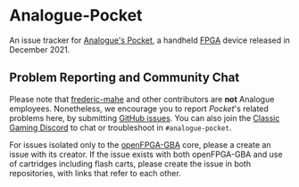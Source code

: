 # Analogue-Pocket
An issue tracker for [Analogue's Pocket](https://www.analogue.co/pocket), a handheld [FPGA](https://en.wikipedia.org/wiki/Field-programmable_gate_array) device released in December 2021.

## Problem Reporting and Community Chat

Please note that [frederic-mahe](https://github.com/frederic-mahe) and other contributors are **not** Analogue employees. Nonetheless, we encourage you to report _Pocket_'s related problems here, by submitting [GitHub issues](https://github.com/frederic-mahe/Analogue-Pocket/issues). You can also join the [Classic Gaming Discord](https://discord.gg/m75GGj5zuZ) to chat or troubleshoot in `#analogue-pocket`.

For issues isolated only to the [openFPGA-GBA](https://github.com/spiritualized1997/openFPGA-GBA/issues) core, please a create an issue with its creator. If the issue exists with both openFPGA-GBA and use of cartridges including flash carts, please create the issue in both repositories, with links that refer to each other.


